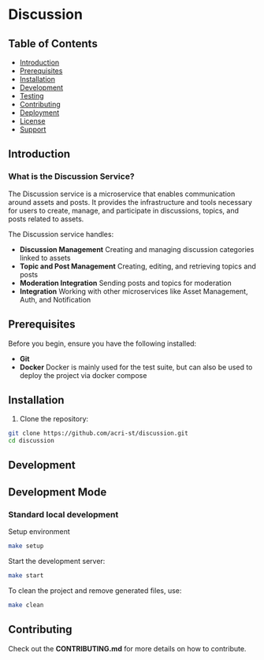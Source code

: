# Discussion

## Table of Contents

- [Introduction](#introduction)
- [Prerequisites](#prerequisites)
- [Installation](#installation)
- [Development](#development)
- [Testing](#testing)
- [Contributing](#contributing)
- [Deployment](#deployment)
- [License](#license)
- [Support](#support)

## Introduction

### What is the Discussion Service?

The Discussion service is a microservice that enables communication around assets and posts. It provides the infrastructure and tools necessary for users to create, manage, and participate in discussions, topics, and posts related to assets.

The Discussion service handles:
- **Discussion Management** Creating and managing discussion categories linked to assets
- **Topic and Post Management** Creating, editing, and retrieving topics and posts
- **Moderation Integration** Sending posts and topics for moderation
- **Integration** Working with other  microservices like Asset Management, Auth, and Notification

## Prerequisites

Before you begin, ensure you have the following installed:
- **Git**
- **Docker** Docker is mainly used for the test suite, but can also be used to deploy the project via docker compose

## Installation

1. Clone the repository:
```bash
git clone https://github.com/acri-st/discussion.git
cd discussion
```

## Development

## Development Mode

### Standard local development

Setup environment
```bash
make setup
```

Start the development server:
```bash
make start
```

To clean the project and remove generated files, use:
```bash
make clean
```

## Contributing

Check out the **CONTRIBUTING.md** for more details on how to contribute.